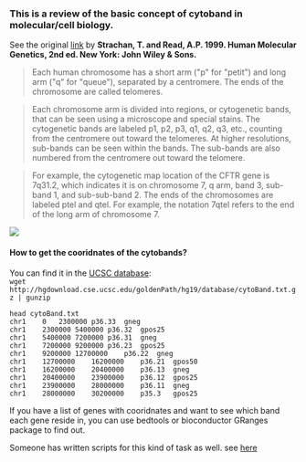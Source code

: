 
### This is a review of the basic concept of cytoband in molecular/cell biology.

See the original [link](http://www.ncbi.nlm.nih.gov/Class/MLACourse/Modules/Genomes/map_cytogenetic_bands.html) 
by **Strachan, T. and Read, A.P. 1999. Human Molecular Genetics, 2nd ed. New York: John Wiley & Sons.**

>Each human chromosome has a short arm ("p" for "petit") and long arm ("q" for "queue"), separated by a centromere. The ends of the chromosome are called telomeres.

>Each chromosome arm is divided into regions, or cytogenetic bands, that can be seen using a microscope and special stains. The cytogenetic bands are labeled p1, p2, p3,   q1, q2, q3, etc., counting from the centromere out toward the telomeres. At higher resolutions, sub-bands can be seen within the bands. The sub-bands are also numbered from the centromere out toward the telomere.

>For example, the cytogenetic map location of the CFTR gene is 7q31.2, which indicates it is on chromosome 7, q arm, band 3, sub-band 1, and sub-sub-band 2.
The ends of the chromosomes are labeled ptel and qtel. For example, the notation 7qtel refers to the end of the long arm of chromosome 7.

![](https://cloud.githubusercontent.com/assets/4106146/10648688/7db14d06-7805-11e5-91c0-bbbc16fb1136.gif)

#### How to get the cooridnates of the cytobands?

You can find it in the [UCSC database](http://hgdownload.cse.ucsc.edu/goldenPath/hg19/database/cytoBand.txt.gz):  
`wget http://hgdownload.cse.ucsc.edu/goldenPath/hg19/database/cytoBand.txt.gz | gunzip `

```
head cytoBand.txt  
chr1	0	2300000	p36.33	gneg
chr1	2300000	5400000	p36.32	gpos25
chr1	5400000	7200000	p36.31	gneg
chr1	7200000	9200000	p36.23	gpos25
chr1	9200000	12700000	p36.22	gneg
chr1	12700000	16200000	p36.21	gpos50
chr1	16200000	20400000	p36.13	gneg
chr1	20400000	23900000	p36.12	gpos25
chr1	23900000	28000000	p36.11	gneg
chr1	28000000	30200000	p35.3	gpos25
```
If you have a list of genes with cooridnates and want to see which band each gene reside in, you can use bedtools or bioconductor GRanges package to find out.

Someone has written scripts for this kind of task as well.  see [here](https://github.com/lelimat/bioinfo/blob/master/region_to_cytoband.sh)



